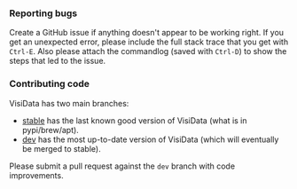 ### Reporting bugs

Create a GitHub issue if anything doesn't appear to be working right. If you get an unexpected error, please include the full stack trace that you get with `Ctrl-E`.
Also please attach the commandlog (saved with `Ctrl-D`) to show the steps that led to the issue.

### Contributing code

VisiData has two main branches:

- [stable](https://github.com/saulpw/visidata/tree/stable) has the last known good version of VisiData (what is in pypi/brew/apt).
- [dev](https://github.com/saulpw/visidata/tree/dev) has the most up-to-date version of VisiData (which will eventually be merged to stable).

Please submit a pull request against the `dev` branch with code improvements.
